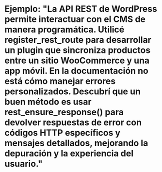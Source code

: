 # Ejemplo: "La API REST de WordPress permite interactuar con el CMS de manera programática. Utilicé register_rest_route para desarrollar un plugin que sincroniza productos entre un sitio WooCommerce y una app móvil. En la documentación no está cómo manejar errores personalizados. Descubrí que un buen método es usar rest_ensure_response() para devolver respuestas de error con códigos HTTP específicos y mensajes detallados, mejorando la depuración y la experiencia del usuario."